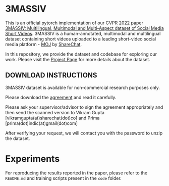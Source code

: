 # 3MASSIV

This is an official pytorch implementation of our CVPR 2022 paper [3MASSIV: Multilingual, Multimodal and Multi-Aspect dataset of Social Media
Short Videos](https://arxiv.org/pdf/2203.14456.pdf). 3MASSIV is a human-annotated, multimodal and multilingual dataset containing short videos uploaded to a leading short-video social media platform - [MOJ](https://mojapp.in/) by [ShareChat](https://sharechat.com/).

In this repository, we provide the dataset and codebase for exploring our work. Please visit the [Project Page](https://sharechat.com/research/3massiv) for more details about the dataset.

## DOWNLOAD INSTRUCTIONS

3MASSIV dataset is available for non-commercial research purposes only. 

Please download the [agreement](https://github.com/ShareChatAI/3MASSIV/blob/main/3MASSIV_Agreement.pdf) and read it carefully.

Please ask your supervisor/advisor to sign the agreement appropriately and then send the scanned version to Vikram Gupta 
[vikramgupta(at)sharechat(dot)co] and Prima [prima(dot)indic(at)gmail(dot)com]

After verifying your request, we will contact you with the password to unzip the dataset.

# Experiments

For reproducing the results reported in the paper, please refer to the ```README.md``` and training scripts present in the ```code``` folder.
